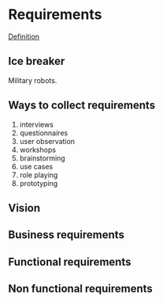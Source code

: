 # Requirements

[Definition](http://en.wikipedia.org/wiki/Requirements)

## Ice breaker

Military robots.

## Ways to collect requirements
1. interviews
2. questionnaires
3. user observation
4. workshops
5. brainstorming
6. use cases
7. role playing
8. prototyping

## Vision                                                    

## Business requirements

## Functional requirements

## Non functional requirements 
